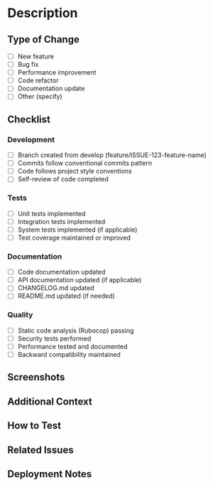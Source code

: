 # Description
<!-- Describe the changes at a high level -->

## Type of Change
<!-- Mark with an X the options that apply -->
- [ ] New feature
- [ ] Bug fix
- [ ] Performance improvement
- [ ] Code refactor
- [ ] Documentation update
- [ ] Other (specify)

## Checklist
<!-- Mark with an X the tasks that were completed -->
### Development
- [ ] Branch created from develop (feature/ISSUE-123-feature-name)
- [ ] Commits follow conventional commits pattern
- [ ] Code follows project style conventions
- [ ] Self-review of code completed

### Tests
- [ ] Unit tests implemented
- [ ] Integration tests implemented
- [ ] System tests implemented (if applicable)
- [ ] Test coverage maintained or improved

### Documentation
- [ ] Code documentation updated
- [ ] API documentation updated (if applicable)
- [ ] CHANGELOG.md updated
- [ ] README.md updated (if needed)

### Quality
- [ ] Static code analysis (Rubocop) passing
- [ ] Security tests performed
- [ ] Performance tested and documented
- [ ] Backward compatibility maintained

## Screenshots
<!-- Add screenshots if applicable -->
<!-- Example:
![Login Screen](https://example.com/login.png)
![Dashboard](https://example.com/dashboard.png)
-->

## Additional Context
<!-- Add any additional context about the PR here -->
<!-- Example:
This PR implements Two-Factor Authentication (2FA) functionality requested in issue #123.
The implementation follows OWASP security guidelines and uses the 'devise-two-factor' gem.
-->

## How to Test
<!-- Describe how to test the changes -->
<!-- Example:
1. Checkout branch feature/2fa-authentication
2. Run `bundle install`
3. Run `rails db:migrate`
4. Run `rails test:all`
5. Visit http://localhost:3000/users/sign_in
6. Try to login with an existing user
7. Verify that 2FA code is sent via email
8. Enter received code
9. Verify successful login
-->

## Related Issues
<!-- List of related issues (if any) -->
<!-- Example:
- Resolves #123 (2FA Implementation)
- Related to #456 (Security Improvements)
- Depends on #789 (Devise Update)
-->

## Deployment Notes
<!-- Special instructions for deployment (if needed) -->
<!-- Example:
### Prerequisites
- Ruby 3.2.2
- Rails 7.0.4
- Redis 6.0

### Deployment Steps
1. Run migration: `rails db:migrate`
2. Restart workers: `rails restart:workers`
3. Clear cache: `rails cache:clear`
4. Check logs: `tail -f log/production.log`

### Rollback
1. Revert migration: `rails db:rollback`
2. Revert to previous version: `git checkout v1.2.3`
3. Restart application: `rails restart`
--> 